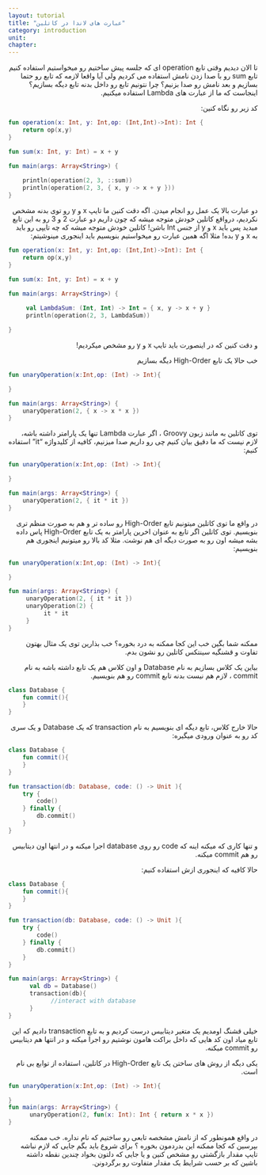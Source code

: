 ```yaml
---
layout: tutorial
title: "عبارت های لاندا در کاتلین"
category: introduction
unit: 
chapter: 
---
```



<div dir="rtl" markdown="1">



تا الان دیدیم وقتی تابع operation ای که جلسه پیش ساختیم رو میخواستیم استفاده کنیم تابع sum رو با صدا زدن نامش استفاده می کردیم ولی آیا واقعا لازمه که تابع رو حتما بسازیم و بعد نامش رو صدا بزنیم؟ چرا نتونیم تابع رو داخل بدنه تابع دیگه بسازیم؟ اینجاست که ما از عبارت های Lambda استفاده میکنیم.

 کد زیر رو نگاه کنین:

</div>

```kotlin
fun operation(x: Int, y: Int,op: (Int,Int)->Int): Int {
    return op(x,y)
}

fun sum(x: Int, y: Int) = x + y

fun main(args: Array<String>) {
    
    println(operation(2, 3, ::sum))
    println(operation(2, 3, { x, y -> x + y }))
}
```

<div dir="rtl" markdown="1">

دو عبارت بالا یک عمل رو انجام میدن. اگه دقت کنین ما تایپ x و y رو توی بدنه مشخص نکردیم، درواقع کاتلین خودش متوجه میشه که چون داریم دو عبارت 2 و 3 رو به این تابع میدید پس باید x و y از جنس Int باشن! کاتلین خودش متوجه میشه که چه تایپی رو باید به x و y بده! مثلا اگه همین عبارت رو میخواستیم بنویسیم باید اینجوری مینوشیتم:

</div>


```kotlin
fun operation(x: Int, y: Int,op: (Int,Int)->Int): Int {
    return op(x,y)
}

fun sum(x: Int, y: Int) = x + y

fun main(args: Array<String>) {
    
     val LambdaSum: (Int, Int) -> Int = { x, y -> x + y }
     println(operation(2, 3, LambdaSum))

}
```

<div dir="rtl" markdown="1">

و دقت کنین که در اینصورت باید تایپ x و y رو مشخص میکردیم! 

خب حالا یک تابع High-Order دیگه بسازیم

</div>

```kotlin
fun unaryOperation(x:Int,op: (Int) -> Int){

}

fun main(args: Array<String>) {
    unaryOperation(2, { x -> x * x })
}
```

<div dir="rtl" markdown="1">

توی کاتلین به مانند زبون Groovy ، اگر عبارت Lambda تنها یک پارامتر داشته باشه، لازم نیست که ما دقیق بیان کنیم چی رو داریم صدا میزنیم، کافیه از کلیدواژه “it” استفاده کنیم:

</div>

```kotlin
fun unaryOperation(x:Int,op: (Int) -> Int){

}

fun main(args: Array<String>) {
    unaryOperation(2, { it * it })
}
```

<div dir="rtl" markdown="1">

در واقع ما توی کاتلین میتونیم تابع High-Order رو ساده تر و هم به صورت منظم تری بنویسیم. توی کاتلین اگر تابع به عنوان اخرین پارامتر به یک تابع High-Order پاس داده بشه میشه اون رو به صورت دیگه ای هم نوشت. مثلا کد بالا رو میتونیم اینجوری هم بنویسیم:

</div>

```kotlin
fun unaryOperation(x:Int,op: (Int) -> Int){

}

fun main(args: Array<String>) {
     unaryOperation(2, { it * it })
     unaryOperation(2) {
          it * it
     }
}
```

<div dir="rtl" markdown="1">

ممکنه شما بگین خب این کجا ممکنه به درد بخوره؟ خب بذارین توی یک مثال بهتون تفاوت و قشنگیه سینتکس کاتلین رو نشون بدم.

بیاین یک کلاس بسازیم به نام Database و اون کلاس هم یک تابع داشته باشه به نام commit ، لازم هم نیست بدنه تابع commit رو هم بنویسیم.

</div>

```kotlin
class Database {
    fun commit(){
    }
}
```

<div dir="rtl" markdown="1">

حالا خارج کلاس، تابع دیگه ای بنویسیم به نام transaction که یک Database و یک سری کد رو به عنوان ورودی میگیره:

</div>

```kotlin
class Database {
    fun commit(){
    }
}

fun transaction(db: Database, code: () -> Unit ){
    try {
        code()
    } finally {
        db.commit()
    }
}
```

<div dir="rtl" markdown="1">

و تنها کاری که میکنه اینه که code رو روی database اجرا میکنه و در انتها اون دیتابیس رو هم commit میکنه.

حالا کافیه که اینجوری ازش استفاده کنیم:

</div>

```kotlin
class Database {
    fun commit(){
    }
}

fun transaction(db: Database, code: () -> Unit ){
    try {
        code()
    } finally {
        db.commit()
    }
}

fun main(args: Array<String>) {
      val db = Database()
      transaction(db){
            //interact with database
      }
}
```

<div dir="rtl" markdown="1">

خیلی قشنگ اومدیم یک متغیر دیتابیس درست کردیم و به تابع transaction دادیم که این تابع میاد اون کد هایی که داخل براکت هامون نوشتیم رو اجرا میکنه و در انتها هم دیتابیس رو commit میکنه.

یکی دیگه از روش های ساختن یک تابع High-Order در کاتلین، استفاده از توابع بی نام است.

</div>

```kotlin
fun unaryOperation(x:Int,op: (Int) -> Int){

}
fun main(args: Array<String>) {
      unaryOperation(2, fun(x: Int): Int { return x * x })
}
```

<div dir="rtl" markdown="1">

در واقع همونطور که از نامش مشخصه تابعی رو ساختیم که نام نداره. خب ممکنه بپرسین که کجا ممکنه این بدردمون بخوره ؟ برای شروع باید بگم جایی که لازم نباشه تایپ مقدار بازگشتی رو مشخص کنین و یا جایی که دلتون بخواد چندین نقطه داشته باشین که بر حسب شرایط یک مقدار متفاوت رو برگردونن.

</div>
